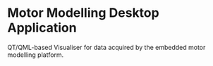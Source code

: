 # Motor Modelling Desktop Application
QT/QML-based Visualiser for data acquired by the embedded motor modelling platform.
